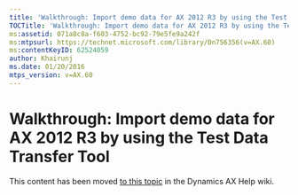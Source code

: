 ```yaml
---
title: 'Walkthrough: Import demo data for AX 2012 R3 by using the Test Data Transfer Tool'
TOCTitle: 'Walkthrough: Import demo data for AX 2012 R3 by using the Test Data Transfer Tool'
ms:assetid: 071a8c8a-f603-4752-bc92-79e5fe9a242f
ms:mtpsurl: https://technet.microsoft.com/library/Dn756356(v=AX.60)
ms:contentKeyID: 62524059
author: Khairunj
ms.date: 01/20/2016
mtps_version: v=AX.60
---
```


# Walkthrough: Import demo data for AX 2012 R3 by using the Test Data Transfer Tool 


This content has been moved [to this topic](https://ax.help.dynamics.com/en/wiki/walkthrough-import-demo-data-for-ax-2012-r3-by-using-the-test-data-transfer-tool/) in the Dynamics AX Help wiki.

  


